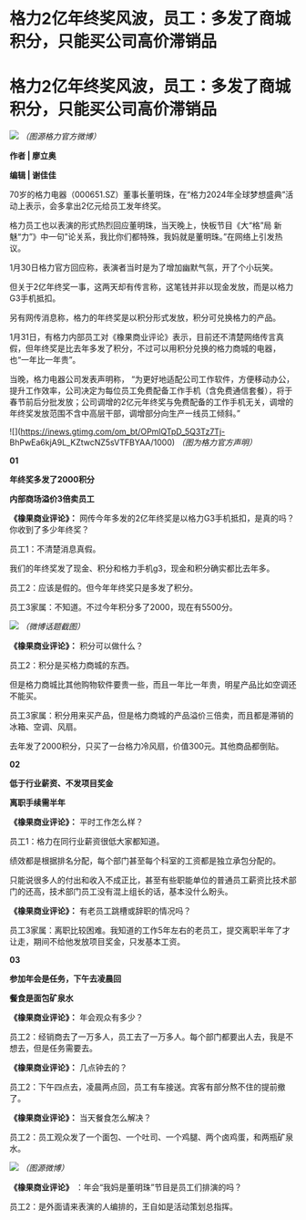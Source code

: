 # 格力2亿年终奖风波，员工：多发了商城积分，只能买公司高价滞销品

# 格力2亿年终奖风波，员工：多发了商城积分，只能买公司高价滞销品

![](https://inews.gtimg.com/om_bt/OWhbTeZV_4ODGhngPMQjyeYIOIUIXjhK8gV7wP0aCxUvkAA/1000)
_（图源格力官方微博）_

**作者 | 廖立奥**

**编辑 | 谢佳佳**

70岁的格力电器（000651.SZ）董事长董明珠，在“格力2024年全球梦想盛典”活动上表示，会多拿出2亿元给员工发年终奖。

格力员工也以表演的形式热烈回应董明珠，当天晚上，快板节目《大“格”局 新魅“力”》中一句”论关系，我比你们都特殊，我妈就是董明珠。”在网络上引发热议。

1月30日格力官方回应称，表演者当时是为了增加幽默气氛，开了个小玩笑。

但关于2亿年终奖一事，这两天却有传言称，这笔钱并非以现金发放，而是以格力G3手机抵扣。

另有网传消息称，格力的年终奖是以积分形式发放，积分可兑换格力的产品。

1月31日，有格力内部员工对《橡果商业评论》表示，目前还不清楚网络传言真假，但年终奖是比去年多发了积分，不过可以用积分兑换的格力商城的电器，也“一年比一年贵”。

当晚，格力电器公司发表声明称，
“为更好地适配公司工作软件，方便移动办公，提升工作效率，公司决定为每位员工免费配备工作手机（含免费通信套餐），将于春节前后分批发放；公司调增的2亿元年终奖与免费配备的工作手机无关，调增的年终奖发放范围不含中高层干部，调增部分向生产一线员工倾斜。”

![](https://inews.gtimg.com/om_bt/OPmlQTpD_5Q3Tz7Tj-
BhPwEa6kjA9L_KZtwcNZ5sVTFBYAA/1000) _（图为格力官方声明）_

**01**

**年终奖多发了2000积分**

**内部商场溢价3倍卖员工**

**《橡果商业评论》：** 网传今年多发的2亿年终奖是以格力G3手机抵扣，是真的吗？你收到了多少年终奖？

员工1：不清楚消息真假。

我们的年终奖发了现金、积分和格力手机g3，现金和积分确实都比去年多。

员工2：应该是假的。但今年年终奖只是多发了积分。

员工3家属：不知道。不过今年积分多了2000，现在有5500分。

![](https://inews.gtimg.com/om_bt/OZ3U15f3xoqsR618pfO6YxoUGATu4rI3NLb8J-ZKn01A4AA/1000)
_（微博话题截图）_

**《橡果商业评论》：** 积分可以做什么？

员工2：积分是买格力商城的东西。

但是格力商城比其他购物软件要贵一些，而且一年比一年贵，明星产品比如空调还不能买。

员工3家属：积分用来买产品，但是格力商城的产品溢价三倍卖，而且都是滞销的冰箱、空调、风扇。

去年发了2000积分，只买了一台格力冷风扇，价值300元。其他商品都倒贴。

**02**

**低于行业薪资、不发项目奖金**

**离职手续需半年**

**《橡果商业评论》：** 平时工作怎么样？

员工1：格力在同行业薪资很低大家都知道。

绩效都是根据排名分配，每个部门甚至每个科室的工资都是独立承包分配的。

只能说很多人的付出和收入不成正比，甚至有些职能单位的普通员工薪资比技术部门的还高，技术部门员工没有混上组长的话，基本没什么盼头。

**《橡果商业评论》：** 有老员工跳槽或辞职的情况吗？

员工3家属：离职比较困难。我知道的工作5年左右的老员工，提交离职半年了才让走，期间不给他发放项目奖金，只发基本工资。

**03**

**参加年会是任务，下午去凌晨回**

**餐食是面包矿泉水**

**《橡果商业评论》：** 年会观众有多少？

员工2：经销商去了一万多人，员工去了一万多人。每个部门都要出人去，我是不想去，但是任务需要去。

**《橡果商业评论》：** 几点钟去的？

员工2：下午四点去，凌晨两点回，员工有车接送。宾客有部分熬不住的提前撤了。

**《橡果商业评论》：** 当天餐食怎么解决？

员工2：员工观众发了一个面包、一个吐司、一个鸡腿、两个卤鸡蛋，和两瓶矿泉水。

![](https://inews.gtimg.com/om_bt/OqBwJdC6NmTqD82aTmBiUwrNbHx5EZvsh2VIbuM9Jl0ggAA/1000)
_（图源微博）_

**《橡果商业评论》** ：年会“我妈是董明珠”节目是员工们排演的吗？

员工2：是外面请来表演的人编排的，王自如是活动策划总指挥。

